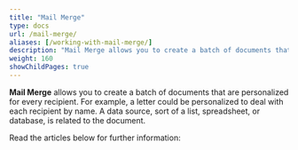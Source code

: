 ```yaml
---
title: "Mail Merge"
type: docs
url: /mail-merge/
aliases: [/working-with-mail-merge/]
description: "Mail Merge allows you to create a batch of documents that are personalized for every recipient."
weight: 160
showChildPages: true
---
```


**Mail Merge** allows you to create a batch of documents that are personalized for every recipient. For example, a letter could be personalized to deal with each recipient by name. A data source, sort of a list, spreadsheet, or database, is related to the document.

Read the articles below for further information:
